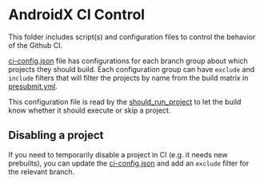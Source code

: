 # AndroidX CI Control
This folder includes script(s) and configuration files to control the behavior of the Github CI.

[ci-config.json](ci-config.json) file has configurations for each branch group about which projects they
should build. Each configuration group can have `exclude` and `include` filters that will filter
the projects by name from the build matrix in [presubmit.yml](../workflows/presubmit.yml).

This configuration file is read by the [should_run_project](should_run_project.py) to let the build
know whether it should execute or skip a project.

## Disabling a project
If you need to temporarily disable a project in CI (e.g. it needs new prebuilts), you can update the
[ci-config.json](ci-config.json) and add an `exclude` filter for the relevant branch.